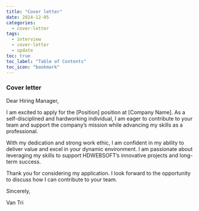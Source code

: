 ```yaml
---
title: "Cover letter"
date: 2024-12-05
categories:
  - cover-letter
tags:
  - interview
  - cover-letter
  - update
toc: true
toc_label: "Table of Contents"
toc_icon: "bookmark"
---
```


### Cover letter
Dear Hiring Manager,

I am excited to apply for the [Position] position at [Company Name]. As a self-disciplined and hardworking individual, I am eager to contribute to your team and support the company’s mission while advancing my skills as a professional.

With my dedication and strong work ethic, I am confident in my ability to deliver value and excel in your dynamic environment. I am passionate about leveraging my skills to support HDWEBSOFT’s innovative projects and long-term success.

Thank you for considering my application. I look forward to the opportunity to discuss how I can contribute to your team.

Sincerely,

Van Tri
